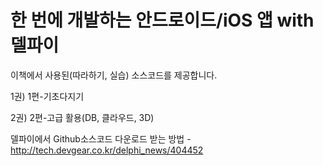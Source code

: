 ﻿한 번에 개발하는 안드로이드/iOS 앱 with 델파이
==============

이책에서 사용된(따라하기, 실습) 소스코드를 제공합니다.


1권) 1편-기초다지기

2권) 2편-고급 활용(DB, 클라우드, 3D)

델파이에서 Github소스코드 다운로드 받는 방법 - http://tech.devgear.co.kr/delphi_news/404452